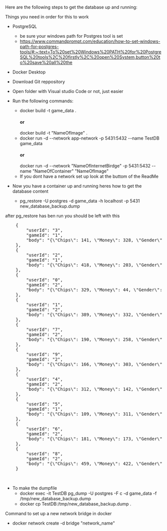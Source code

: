 Here are the following steps to get the database up and running:

Things you need in order for this to work
- PostgreSQL
  - be sure your windows path for Postgres tool is set
  - https://www.commandprompt.com/education/how-to-set-windows-path-for-postgres-tools/#:~:text=To%20set%20Windows%20PATH%20for%20PostgreSQL%20tools%2C%20firstly%2C%20open%20System,button%20to%20save%20all%20the
- Docker Desktop

- Download Git reppository
- Open folder with Visual studio Code or not, just easier
- Run the following commands:
    - docker build -t game_data . <h4>or</h4> docker build -t "NameOfImage" .
    - docker run -d --network app-network -p 5431:5432 --name TestDB game_data <h4>or</h4> docker run -d --network "NameOfInternetBirdge" -p 5431:5432 --name "NameOfContainer" "NameOfImage"
    - If you dont have a network set up look at the buttom of the ReadMe

- Now you have a container up and running heres how to get the database content
    - pg_restore -U postgres -d game_data -h localhost -p 5431 new_database_backup.dump

after pg_restore has ben run you should be left with this

 <pre>
    {
        "userId": "3",
        "gameId": "1",
        "body": "{\"Chips\": 141, \"Money\": 328, \"Gender\": \"female\", \"SFXVolume\": -79, \"MusicVolume\": -50, \"RewardNames\": null, \"MasterVolume\": -42}"
    },
    {
        "userId": "2",
        "gameId": "1",
        "body": "{\"Chips\": 418, \"Money\": 203, \"Gender\": \"female\", \"SFXVolume\": -35, \"MusicVolume\": -73, \"RewardNames\": null, \"MasterVolume\": -60}"
    },
    {
        "userId": "0",
        "gameId": "2",
        "body": "{\"Chips\": 329, \"Money\": 44, \"Gender\": \"female\", \"SFXVolume\": -21, \"MusicVolume\": -37, \"RewardNames\": null, \"MasterVolume\": -26}"
    },
    {
        "userId": "1",
        "gameId": "2",
        "body": "{\"Chips\": 389, \"Money\": 332, \"Gender\": \"female\", \"SFXVolume\": -25, \"MusicVolume\": -41, \"RewardNames\": null, \"MasterVolume\": -56}"
    },
    {
        "userId": "7",
        "gameId": "2",
        "body": "{\"Chips\": 190, \"Money\": 258, \"Gender\": \"female\", \"SFXVolume\": -76, \"MusicVolume\": 8, \"RewardNames\": null, \"MasterVolume\": -56}"
    },
    {
        "userId": "9",
        "gameId": "2",
        "body": "{\"Chips\": 166, \"Money\": 303, \"Gender\": \"female\", \"SFXVolume\": -54, \"MusicVolume\": -15, \"RewardNames\": null, \"MasterVolume\": -30}"
    },
    {
        "userId": "4",
        "gameId": "2",
        "body": "{\"Chips\": 312, \"Money\": 142, \"Gender\": \"female\", \"SFXVolume\": -58, \"MusicVolume\": -44, \"RewardNames\": null, \"MasterVolume\": 15}"
    },
    {
        "userId": "5",
        "gameId": "1",
        "body": "{\"Chips\": 109, \"Money\": 311, \"Gender\": \"female\", \"SFXVolume\": -61, \"MusicVolume\": 10, \"RewardNames\": null, \"MasterVolume\": 7}"
    },
    {
        "userId": "6",
        "gameId": "2",
        "body": "{\"Chips\": 181, \"Money\": 173, \"Gender\": \"female\", \"SFXVolume\": -46, \"MusicVolume\": -69, \"RewardNames\": null, \"MasterVolume\": 17}"
    },
    {
        "userId": "8",
        "gameId": "2",
        "body": "{\"Chips\": 459, \"Money\": 422, \"Gender\": \"female\", \"SFXVolume\": -10, \"MusicVolume\": -54, \"RewardNames\": null, \"MasterVolume\": -28}"
    }
    
    </pre>


- To make the dumpfile 
    - docker exec -it TestDB pg_dump -U postgres -F c -d game_data -f /tmp/new_database_backup.dump
    - docker cp TestDB:/tmp/new_database_backup.dump .
      
Command to set up a new network bridge in docker
- docker network create -d bridge "network_name"
